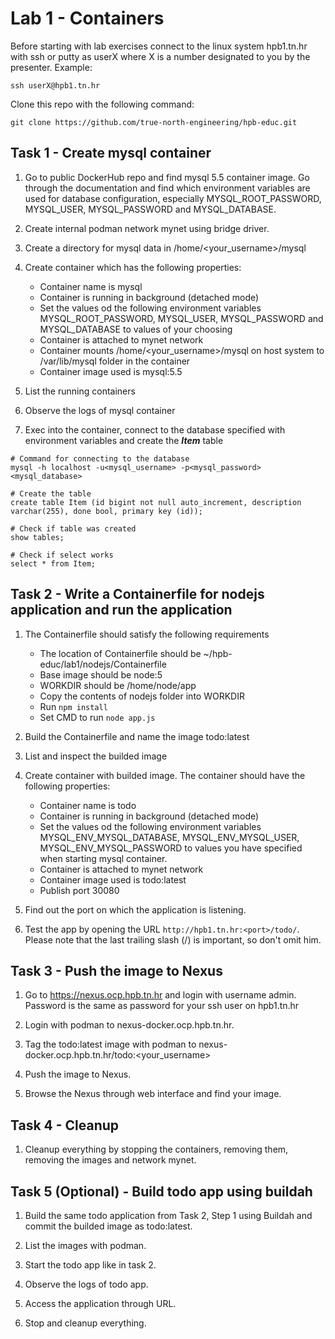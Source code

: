 # Lab 1 - Containers

Before starting with lab exercises connect to the linux system hpb1.tn.hr with ssh or putty as userX where X is a number designated to you by the presenter.
Example:

```ssh userX@hpb1.tn.hr```

Clone this repo with the following command:

```git clone https://github.com/true-north-engineering/hpb-educ.git```

## Task 1 - Create mysql container

1. Go to public DockerHub repo and find mysql 5.5 container image. Go through the documentation and find which environment variables are used for database configuration, especially MYSQL_ROOT_PASSWORD, MYSQL_USER, MYSQL_PASSWORD and MYSQL_DATABASE.

2. Create internal podman network mynet using bridge driver.

3. Create a directory for mysql data in /home/<your_username>/mysql

4. Create container which has the following properties:
    * Container name is mysql
    * Container is running in background (detached mode)
    * Set the values od the following environment variables MYSQL_ROOT_PASSWORD, MYSQL_USER, MYSQL_PASSWORD and MYSQL_DATABASE to values of your choosing
    * Container is attached to mynet network
    * Container mounts /home/<your_username>/mysql on host system to /var/lib/mysql folder in the container
    * Container image used is mysql:5.5

5. List the running containers

6. Observe the logs of mysql container

7. Exec into the container, connect to the database specified with environment variables and create the ***Item*** table
```
# Command for connecting to the database
mysql -h localhost -u<mysql_username> -p<mysql_password> <mysql_database>

# Create the table
create table Item (id bigint not null auto_increment, description varchar(255), done bool, primary key (id));

# Check if table was created
show tables;

# Check if select works
select * from Item;
```

## Task 2 - Write a Containerfile for nodejs application and run the application

1. The Containerfile should satisfy the following requirements
    * The location of Containerfile should be ~/hpb-educ/lab1/nodejs/Containerfile
    * Base image should be node:5
    * WORKDIR should be /home/node/app
    * Copy the contents of nodejs folder into WORKDIR
    * Run ```npm install```
    * Set CMD to run ```node app.js```

2. Build the Containerfile and name the image todo:latest

3. List and inspect the builded image

4. Create container with builded image. The container should have the following properties:
    * Container name is todo
    * Container is running in background (detached mode)
    * Set the values od the following environment variables MYSQL_ENV_MYSQL_DATABASE, MYSQL_ENV_MYSQL_USER, MYSQL_ENV_MYSQL_PASSWORD to values you have specified when starting mysql container.
    * Container is attached to mynet network
    * Container image used is todo:latest
    * Publish port 30080

5. Find out the port on which the application is listening.

6. Test the app by opening the URL ```http://hpb1.tn.hr:<port>/todo/```. Please note that the last trailing slash (/) is important, so don't omit him.

## Task 3 - Push the image to Nexus

1. Go to https://nexus.ocp.hpb.tn.hr and login with username admin. Password is the same as password for your ssh user on hpb1.tn.hr

2. Login with podman to nexus-docker.ocp.hpb.tn.hr.

3. Tag the todo:latest image with podman to nexus-docker.ocp.hpb.tn.hr/todo:<your_username>

4. Push the image to Nexus.

5. Browse the Nexus through web interface and find your image.

## Task 4 - Cleanup

1. Cleanup everything by stopping the containers, removing them, removing the images and network mynet.

## Task 5 (Optional) - Build todo app using buildah

1. Build the same todo application from Task 2, Step 1 using Buildah and commit the builded image as todo:latest.

2. List the images with podman.

3. Start the todo app like in task 2.

4. Observe the logs of todo app.

5. Access the application through URL.

6. Stop and cleanup everything.